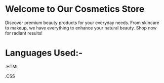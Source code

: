 # Welcome to Our Cosmetics Store

Discover premium beauty products for your everyday needs. From skincare to makeup, we have everything to enhance your natural beauty. Shop now for radiant results!


# Languages Used:-
.HTML 

.CSS
